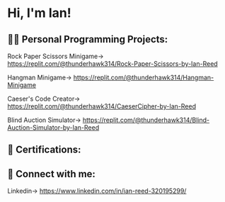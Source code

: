 <h1>Hi, I'm Ian! </h1>

<h2> 👨‍💻 Personal Programming Projects:</h2>

Rock Paper Scissors Minigame-> https://replit.com/@thunderhawk314/Rock-Paper-Scissors-by-Ian-Reed

Hangman Minigame-> https://replit.com/@thunderhawk314/Hangman-Minigame

Caeser's Code Creator-> https://replit.com/@thunderhawk314/CaeserCipher-by-Ian-Reed

Blind Auction Simulator-> https://replit.com/@thunderhawk314/Blind-Auction-Simulator-by-Ian-Reed

<h2> 📜 Certifications:</h2>

<h2> 🤳 Connect with me:</h2>

Linkedin-> https://www.linkedin.com/in/ian-reed-320195299/
